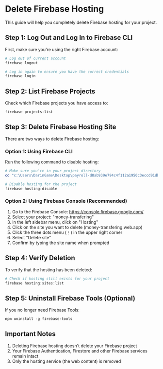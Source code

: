 # Delete Firebase Hosting

This guide will help you completely delete Firebase hosting for your project.

## Step 1: Log Out and Log In to Firebase CLI

First, make sure you're using the right Firebase account:

```powershell
# Log out of current account
firebase logout

# Log in again to ensure you have the correct credentials
firebase login
```

## Step 2: List Firebase Projects

Check which Firebase projects you have access to:

```powershell
firebase projects:list
```

## Step 3: Delete Firebase Hosting Site

There are two ways to delete Firebase hosting:

### Option 1: Using Firebase CLI

Run the following command to disable hosting:

```powershell
# Make sure you're in your project directory
cd "c:\Users\DarinGame\Desktop\payroll-d8ab939e794c4f112a1950c3eccd91db11e72498"

# Disable hosting for the project
firebase hosting:disable
```

### Option 2: Using Firebase Console (Recommended)

1. Go to the Firebase Console: https://console.firebase.google.com/
2. Select your project: "money-transfering"
3. In the left sidebar menu, click on "Hosting"
4. Click on the site you want to delete (money-transfering.web.app)
5. Click the three dots menu (⋮) in the upper right corner
6. Select "Delete site"
7. Confirm by typing the site name when prompted

## Step 4: Verify Deletion

To verify that the hosting has been deleted:

```powershell
# Check if hosting still exists for your project
firebase hosting:sites:list
```

## Step 5: Uninstall Firebase Tools (Optional)

If you no longer need Firebase Tools:

```powershell
npm uninstall -g firebase-tools
```

## Important Notes

1. Deleting Firebase hosting doesn't delete your Firebase project
2. Your Firebase Authentication, Firestore and other Firebase services remain intact
3. Only the hosting service (the web content) is removed
